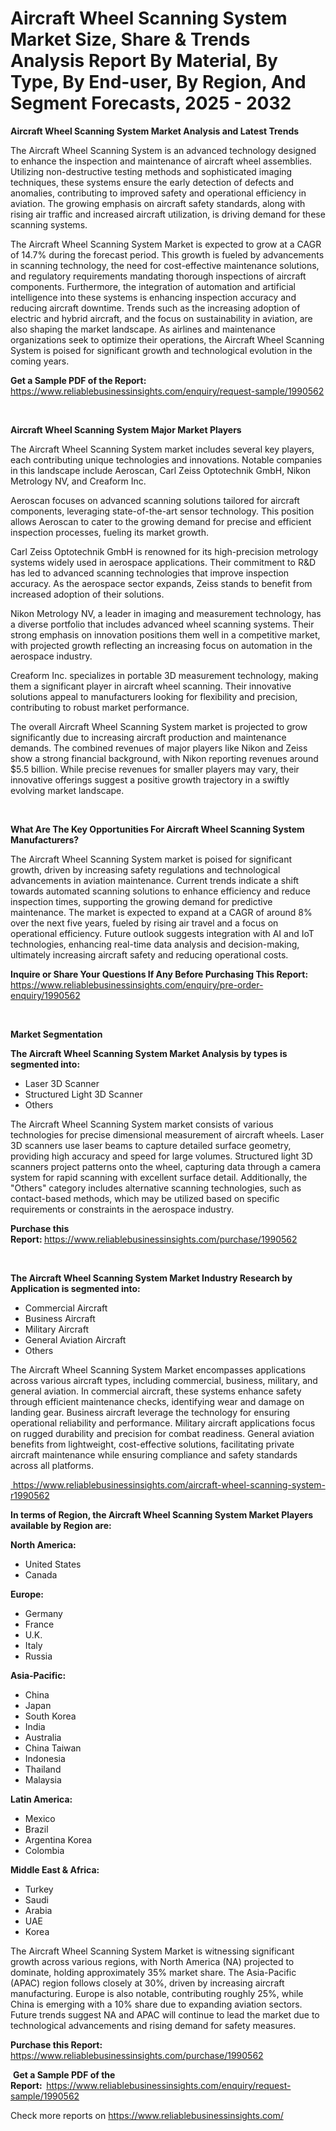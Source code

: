 <p><h1>Aircraft Wheel Scanning System Market Size, Share & Trends Analysis Report By Material, By Type, By End-user, By Region, And Segment Forecasts, 2025 - 2032</h1></p><p><strong>Aircraft Wheel Scanning System Market Analysis and Latest Trends</strong></p>
<p><p>The Aircraft Wheel Scanning System is an advanced technology designed to enhance the inspection and maintenance of aircraft wheel assemblies. Utilizing non-destructive testing methods and sophisticated imaging techniques, these systems ensure the early detection of defects and anomalies, contributing to improved safety and operational efficiency in aviation. The growing emphasis on aircraft safety standards, along with rising air traffic and increased aircraft utilization, is driving demand for these scanning systems.</p><p>The Aircraft Wheel Scanning System Market is expected to grow at a CAGR of 14.7% during the forecast period. This growth is fueled by advancements in scanning technology, the need for cost-effective maintenance solutions, and regulatory requirements mandating thorough inspections of aircraft components. Furthermore, the integration of automation and artificial intelligence into these systems is enhancing inspection accuracy and reducing aircraft downtime. Trends such as the increasing adoption of electric and hybrid aircraft, and the focus on sustainability in aviation, are also shaping the market landscape. As airlines and maintenance organizations seek to optimize their operations, the Aircraft Wheel Scanning System is poised for significant growth and technological evolution in the coming years.</p></p>
<p><strong>Get a Sample PDF of the Report:&nbsp;</strong> <a href="https://www.reliablebusinessinsights.com/enquiry/request-sample/1990562?utm_campaign=3362&utm_medium=2&utm_source=Github&utm_content=ia&utm_term=10032025&utm_id=aircraft-wheel-scanning-system">https://www.reliablebusinessinsights.com/enquiry/request-sample/1990562</a></p>
<p>&nbsp;</p>
<p><strong>Aircraft Wheel Scanning System Major Market Players</strong></p>
<p><p>The Aircraft Wheel Scanning System market includes several key players, each contributing unique technologies and innovations. Notable companies in this landscape include Aeroscan, Carl Zeiss Optotechnik GmbH, Nikon Metrology NV, and Creaform Inc. </p><p>Aeroscan focuses on advanced scanning solutions tailored for aircraft components, leveraging state-of-the-art sensor technology. This position allows Aeroscan to cater to the growing demand for precise and efficient inspection processes, fueling its market growth.</p><p>Carl Zeiss Optotechnik GmbH is renowned for its high-precision metrology systems widely used in aerospace applications. Their commitment to R&D has led to advanced scanning technologies that improve inspection accuracy. As the aerospace sector expands, Zeiss stands to benefit from increased adoption of their solutions.</p><p>Nikon Metrology NV, a leader in imaging and measurement technology, has a diverse portfolio that includes advanced wheel scanning systems. Their strong emphasis on innovation positions them well in a competitive market, with projected growth reflecting an increasing focus on automation in the aerospace industry.</p><p>Creaform Inc. specializes in portable 3D measurement technology, making them a significant player in aircraft wheel scanning. Their innovative solutions appeal to manufacturers looking for flexibility and precision, contributing to robust market performance.</p><p>The overall Aircraft Wheel Scanning System market is projected to grow significantly due to increasing aircraft production and maintenance demands. The combined revenues of major players like Nikon and Zeiss show a strong financial background, with Nikon reporting revenues around $5.5 billion. While precise revenues for smaller players may vary, their innovative offerings suggest a positive growth trajectory in a swiftly evolving market landscape.</p></p>
<p>&nbsp;</p>
<p><strong>What Are The Key Opportunities For Aircraft Wheel Scanning System Manufacturers?</strong></p>
<p><p>The Aircraft Wheel Scanning System market is poised for significant growth, driven by increasing safety regulations and technological advancements in aviation maintenance. Current trends indicate a shift towards automated scanning solutions to enhance efficiency and reduce inspection times, supporting the growing demand for predictive maintenance. The market is expected to expand at a CAGR of around 8% over the next five years, fueled by rising air travel and a focus on operational efficiency. Future outlook suggests integration with AI and IoT technologies, enhancing real-time data analysis and decision-making, ultimately increasing aircraft safety and reducing operational costs.</p></p>
<p><strong>Inquire or Share Your Questions If Any Before Purchasing This Report:</strong> <a href="https://www.reliablebusinessinsights.com/enquiry/pre-order-enquiry/1990562?utm_campaign=3362&utm_medium=2&utm_source=Github&utm_content=ia&utm_term=10032025&utm_id=aircraft-wheel-scanning-system">https://www.reliablebusinessinsights.com/enquiry/pre-order-enquiry/1990562</a></p>
<p>&nbsp;</p>
<p><strong>Market Segmentation</strong></p>
<p><strong>The Aircraft Wheel Scanning System Market Analysis by types is segmented into:</strong></p>
<p><ul><li>Laser 3D Scanner</li><li>Structured Light 3D Scanner</li><li>Others</li></ul></p>
<p><p>The Aircraft Wheel Scanning System market consists of various technologies for precise dimensional measurement of aircraft wheels. Laser 3D scanners use laser beams to capture detailed surface geometry, providing high accuracy and speed for large volumes. Structured light 3D scanners project patterns onto the wheel, capturing data through a camera system for rapid scanning with excellent surface detail. Additionally, the "Others" category includes alternative scanning technologies, such as contact-based methods, which may be utilized based on specific requirements or constraints in the aerospace industry.</p></p>
<p><strong>Purchase this Report:&nbsp;</strong><a href="https://www.reliablebusinessinsights.com/purchase/1990562?utm_campaign=3362&utm_medium=2&utm_source=Github&utm_content=ia&utm_term=10032025&utm_id=aircraft-wheel-scanning-system">https://www.reliablebusinessinsights.com/purchase/1990562</a></p>
<p>&nbsp;</p>
<p><strong>The Aircraft Wheel Scanning System Market Industry Research by Application is segmented into:</strong></p>
<p><ul><li>Commercial Aircraft</li><li>Business Aircraft</li><li>Military Aircraft</li><li>General Aviation Aircraft</li><li>Others</li></ul></p>
<p><p>The Aircraft Wheel Scanning System Market encompasses applications across various aircraft types, including commercial, business, military, and general aviation. In commercial aircraft, these systems enhance safety through efficient maintenance checks, identifying wear and damage on landing gear. Business aircraft leverage the technology for ensuring operational reliability and performance. Military aircraft applications focus on rugged durability and precision for combat readiness. General aviation benefits from lightweight, cost-effective solutions, facilitating private aircraft maintenance while ensuring compliance and safety standards across all platforms.</p></p>
<p><a href="https://www.reliablebusinessinsights.com/aircraft-wheel-scanning-system-r1990562?utm_campaign=3362&utm_medium=2&utm_source=Github&utm_content=ia&utm_term=10032025&utm_id=aircraft-wheel-scanning-system">&nbsp;https://www.reliablebusinessinsights.com/aircraft-wheel-scanning-system-r1990562</a></p>
<p><strong>In terms of Region, the Aircraft Wheel Scanning System Market Players available by Region are:</strong></p>
<p>
    <p> <strong> North America: </strong>
        <ul>
            <li>United States</li>
            <li>Canada</li>
        </ul>
        </p> 
    <p> <strong> Europe: </strong>
        <ul>
            <li>Germany</li>
            <li>France</li>
            <li>U.K.</li>
            <li>Italy</li>
            <li>Russia</li>
        </ul>
        </p> 
    <p> <strong> Asia-Pacific: </strong>
        <ul>
            <li>China</li>
            <li>Japan</li>
            <li>South Korea</li>
            <li>India</li>
            <li>Australia</li>
            <li>China Taiwan</li>
            <li>Indonesia</li>
            <li>Thailand</li>
            <li>Malaysia</li>
        </ul>
        </p> 
    <p> <strong> Latin America: </strong>
        <ul>
            <li>Mexico</li>
            <li>Brazil</li>
            <li>Argentina Korea</li>
            <li>Colombia</li>
        </ul>
        </p> 
    <p> <strong> Middle East & Africa: </strong>
        <ul>
            <li>Turkey</li>
            <li>Saudi</li>
            <li>Arabia</li>
            <li>UAE</li>
            <li>Korea</li>
        </ul>
    </p>
    </p>
<p><p>The Aircraft Wheel Scanning System Market is witnessing significant growth across various regions, with North America (NA) projected to dominate, holding approximately 35% market share. The Asia-Pacific (APAC) region follows closely at 30%, driven by increasing aircraft manufacturing. Europe is also notable, contributing roughly 25%, while China is emerging with a 10% share due to expanding aviation sectors. Future trends suggest NA and APAC will continue to lead the market due to technological advancements and rising demand for safety measures.</p></p>
<p><strong>Purchase this Report: </strong><a href="https://www.reliablebusinessinsights.com/purchase/1990562?utm_campaign=3362&utm_medium=2&utm_source=Github&utm_content=ia&utm_term=10032025&utm_id=aircraft-wheel-scanning-system">https://www.reliablebusinessinsights.com/purchase/1990562</a></p>
<p>&nbsp;<strong>Get a Sample PDF of the Report:&nbsp;&nbsp;</strong><a href="https://www.reliablebusinessinsights.com/enquiry/request-sample/1990562?utm_campaign=3362&utm_medium=2&utm_source=Github&utm_content=ia&utm_term=10032025&utm_id=aircraft-wheel-scanning-system">https://www.reliablebusinessinsights.com/enquiry/request-sample/1990562</a></p>
<p><strong></strong></p>
<p>Check more reports on <a href="https://www.reliablebusinessinsights.com/?utm_campaign=3362&utm_medium=2&utm_source=Github&utm_content=ia&utm_term=10032025&utm_id=aircraft-wheel-scanning-system">https://www.reliablebusinessinsights.com/</a></p>